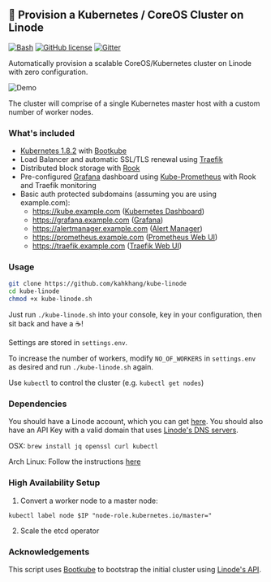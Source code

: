 ## :whale: Provision a Kubernetes / CoreOS Cluster on Linode
[![Bash](https://img.shields.io/badge/language-Bash-green.svg)](https://github.com/kahkhang/kube-linode)
[![GitHub license](https://img.shields.io/badge/license-MIT-blue.svg)](https://raw.githubusercontent.com/kahkhang/kube-linode/master/LICENSE)
[![Gitter](https://img.shields.io/gitter/room/kube-linode/support.svg)](https://gitter.im/kube-linode/support)

Automatically provision a scalable CoreOS/Kubernetes cluster on Linode with zero configuration.

![Demo](demo.gif)

The cluster will comprise of a single Kubernetes master host with a custom number of worker nodes.

### What's included
* [Kubernetes 1.8.2](https://kubernetes.io/) with [Bootkube](https://github.com/kubernetes-incubator/bootkube)
* Load Balancer and automatic SSL/TLS renewal using [Traefik](https://github.com/containous/traefik)
* Distributed block storage with [Rook](https://github.com/rook/rook)
* Pre-configured [Grafana](https://github.com/grafana/grafana) dashboard using [Kube-Prometheus](https://github.com/coreos/prometheus-operator/tree/master/contrib/kube-prometheus) with Rook and Traefik monitoring
* Basic auth protected subdomains (assuming you are using example.com):
  * https://kube.example.com ([Kubernetes Dashboard](https://github.com/kubernetes/dashboard))
  * https://grafana.example.com ([Grafana](https://github.com/grafana/grafana))
  * https://alertmanager.example.com ([Alert Manager](https://github.com/prometheus/alertmanager))
  * https://prometheus.example.com ([Prometheus Web UI](https://github.com/prometheus/prometheus))
  * https://traefik.example.com ([Traefik Web UI](https://github.com/containous/traefik#web-ui))
### Usage
```sh
git clone https://github.com/kahkhang/kube-linode
cd kube-linode
chmod +x kube-linode.sh
```

Just run `./kube-linode.sh` into your console, key in your configuration, then sit back and have a :coffee:!

Settings are stored in `settings.env`.

To increase the number of workers, modify `NO_OF_WORKERS` in `settings.env` as desired and run `./kube-linode.sh` again.

Use `kubectl` to control the cluster (e.g. `kubectl get nodes`)

### Dependencies
You should have a Linode account, which you can get [here](https://www.linode.com/?r=0affaec6ca42ca06f5f2c2d3d8d1ceb354e222c1).
You should also have an API Key with a valid domain that uses [Linode's DNS servers](https://www.linode.com/docs/networking/dns/dns-manager-overview#set-domain-names-to-use-linodes-name-servers).

OSX: ``` brew install jq openssl curl kubectl ```

Arch Linux: Follow the instructions [here](https://github.com/kahkhang/kube-linode/issues/4#issuecomment-311601422)


### High Availability Setup
1. Convert a worker node to a master node:
```
kubectl label node $IP "node-role.kubernetes.io/master="
```
2. Scale the etcd operator

### Acknowledgements
This script uses [Bootkube](https://github.com/kubernetes-incubator/bootkube) to bootstrap the initial cluster using [Linode's API](https://www.linode.com/api).
